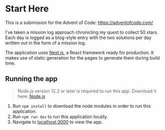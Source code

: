 # Start Here

This is a submission for the Advent of Code: https://adventofcode.com/

I've taken a mission log approach chronicling my quest to collect 50 stars. Each day is logged as a blog-style entry with the two solutions per day written out in the form of a mission log.

The application uses [Next.js](https://nextjs.org/), a React framework ready for production. It makes use of static generation for the pages to generate them during build time.

## Running the app

> Node.js version 12.2 or later is required to run this app. Download it here: [Node.js](https://nodejs.org/en/)

1. Run `npm install` to download the node modules in order to run this application.
2. Run `npm run dev` to run this application locally.
3. Navigate to [localhost:3000](http://localhost:3000/) to view the app.

